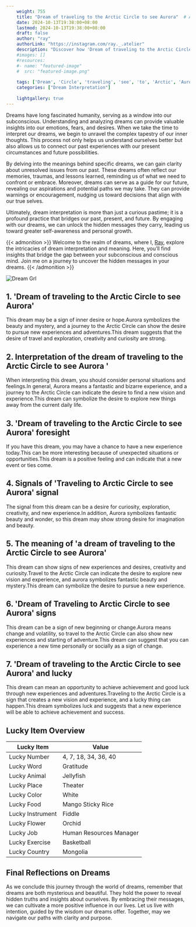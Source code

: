 ```yaml
---
    weight: 755
    title: "Dream of traveling to the Arctic Circle to see Aurora"  # Assuming 'title' column exists
    date: 2024-10-13T19:38:00+08:00
    lastmod: 2024-10-13T19:38:00+08:00
    draft: false
    author: "ray"
    authorLink: "https://instagram.com/ray._.atelier"
    description: "Discover how 'Dream of traveling to the Arctic Circle to see Aurora' can interpret your future and uncover its significant meanings in your life."
    #images: []
    #resources:
    #- name: "featured-image"
    #  src: "featured-image.png"
    
    tags: ['Dream', 'Circle', 'traveling', 'see', 'to', 'Arctic', 'Aurora']
    categories: ["Dream Interpretation"]
    
    lightgallery: true
---
```

    
Dreams have long fascinated humanity, serving as a window into our subconscious. Understanding and analyzing dreams can provide valuable insights into our emotions, fears, and desires. When we take the time to interpret our dreams, we begin to unravel the complex tapestry of our inner thoughts. This process not only helps us understand ourselves better but also allows us to connect our past experiences with our present circumstances and future possibilities.

By delving into the meanings behind specific dreams, we can gain clarity about unresolved issues from our past. These dreams often reflect our memories, traumas, and lessons learned, reminding us of what we need to confront or embrace. Moreover, dreams can serve as a guide for our future, revealing our aspirations and potential paths we may take. They can provide warnings or encouragement, nudging us toward decisions that align with our true selves.

Ultimately, dream interpretation is more than just a curious pastime; it is a profound practice that bridges our past, present, and future. By engaging with our dreams, we can unlock the hidden messages they carry, leading us toward greater self-awareness and personal growth.

{{< admonition >}}
Welcome to the realm of dreams, where I, [Ray](https://instagram.com/ray._.atelier), explore the intricacies of dream interpretation and meaning. Here, you’ll find insights that bridge the gap between your subconscious and conscious mind. Join me on a journey to uncover the hidden messages in your dreams.
{{< /admonition >}}

![Dream Grl](https://cdn.pixabay.com/photo/2017/11/02/03/35/gothic-2910057_1280.jpg "Dream Grl")

## 1. 'Dream of traveling to the Arctic Circle to see Aurora'
This dream may be a sign of inner desire or hope.Aurora symbolizes the beauty and mystery, and a journey to the Arctic Circle can show the desire to pursue new experiences and adventures.This dream suggests that the desire of travel and exploration, creativity and curiosity are strong.

## 2. Interpretation of the dream of traveling to the Arctic Circle to see Aurora '
When interpreting this dream, you should consider personal situations and feelings.In general, Aurora means a fantastic and bizarre experience, and a journey to the Arctic Circle can indicate the desire to find a new vision and experience.This dream can symbolize the desire to explore new things away from the current daily life.

## 3. 'Dream of traveling to the Arctic Circle to see Aurora' foresight
If you have this dream, you may have a chance to have a new experience today.This can be more interesting because of unexpected situations or opportunities.This dream is a positive feeling and can indicate that a new event or ties come.

## 4. Signals of 'Traveling to Arctic Circle to see Aurora' signal
The signal from this dream can be a desire for curiosity, exploration, creativity, and new experience.In addition, Aurora symbolizes fantastic beauty and wonder, so this dream may show strong desire for imagination and beauty.

## 5. The meaning of 'a dream of traveling to the Arctic Circle to see Aurora'
This dream can show signs of new experiences and desires, creativity and curiosity.Travel to the Arctic Circle can indicate the desire to explore new vision and experience, and aurora symbolizes fantastic beauty and mystery.This dream can symbolize the desire to pursue a new experience.

## 6. 'Dream of Traveling to Arctic Circle to see Aurora' signs
This dream can be a sign of new beginning or change.Aurora means change and volatility, so travel to the Arctic Circle can also show new experiences and starting of adventure.This dream can suggest that you can experience a new time personally or socially as a sign of change.

## 7. 'Dream of traveling to the Arctic Circle to see Aurora' and lucky
This dream can mean an opportunity to achieve achievement and good luck through new experiences and adventures.Traveling to the Arctic Circle is a sign that creates a new vision and experience, and a lucky thing can happen.This dream symbolizes luck and suggests that a new experience will be able to achieve achievement and success.

## Lucky Item Overview
| Lucky Item          | Value              |
|---------------|--------------------|
| Lucky Number        | 4, 7, 18, 34, 36, 40  |
| Lucky Word          | Gratitude |
| Lucky Animal        | Jellyfish |
| Lucky Place         | Theater     |
| Lucky Color         | White     |
| Lucky Food          | Mango Sticky Rice      |
| Lucky Instrument    | Fiddle |
| Lucky Flower        | Orchid    |
| Lucky Job           | Human Resources Manager       |
| Lucky Exercise      | Basketball  |
| Lucky Country       | Mongolia    |


##  Final Reflections on Dreams

As we conclude this journey through the world of dreams, remember that dreams are both mysterious and beautiful. They hold the power to reveal hidden truths and insights about ourselves. By embracing their messages, we can cultivate a more positive influence in our lives. Let us live with intention, guided by the wisdom our dreams offer. Together, may we navigate our paths with clarity and purpose.
